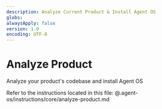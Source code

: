 ```yaml
---
description: Analyze Current Product & Install Agent OS
globs:
alwaysApply: false
version: 1.0
encoding: UTF-8
---
```


# Analyze Product

Analyze your product's codebase and install Agent OS

Refer to the instructions located in this file:
@.agent-os/instructions/core/analyze-product.md
